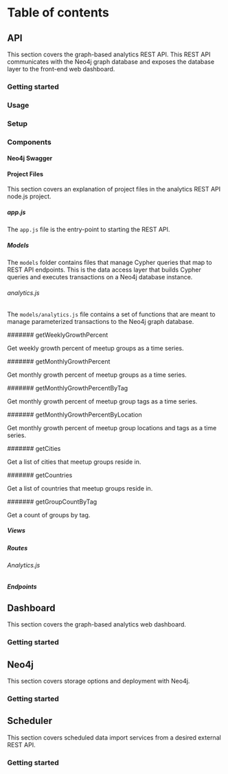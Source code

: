 # Table of contents

## API

This section covers the graph-based analytics REST API. This REST API communicates with the Neo4j graph database and exposes the database layer to the front-end web dashboard.

### Getting started

### Usage

### Setup

### Components

#### Neo4j Swagger

#### Project Files

This section covers an explanation of project files in the analytics REST API node.js project.

##### app.js

The `app.js` file is the entry-point to starting the REST API.

##### Models

The `models` folder contains files that manage Cypher queries that map to REST API endpoints. This is the data access layer that builds Cypher queries and executes transactions on a Neo4j database instance.

###### analytics.js

The `models/analytics.js` file contains a set of functions that are meant to manage parameterized transactions to the Neo4j graph database.

####### getWeeklyGrowthPercent

Get weekly growth percent of meetup groups as a time series.

####### getMonthlyGrowthPercent

Get monthly growth percent of meetup groups as a time series.

####### getMonthlyGrowthPercentByTag

Get monthly growth percent of meetup group tags as a time series.

####### getMonthlyGrowthPercentByLocation

Get monthly growth percent of meetup group locations and tags as a time series.

####### getCities

Get a list of cities that meetup groups reside in.

####### getCountries

Get a list of countries that meetup groups reside in.

####### getGroupCountByTag

Get a count of groups by tag.

##### Views

##### Routes

###### Analytics.js

##### Endpoints

## Dashboard

This section covers the graph-based analytics web dashboard.

### Getting started

## Neo4j

This section covers storage options and deployment with Neo4j.

### Getting started

## Scheduler

This section covers scheduled data import services from a desired external REST API.

### Getting started

